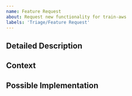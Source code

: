 ```yaml
---
name: Feature Request
about: Request new functionality for train-aws
labels: 'Triage/Feature Request'
---
```


<!--- Provide a general summary of the requested feature in the Title above. -->
<!--- Also, please be aware of our [Code of Conduct](https://www.chef.io/code-of-conduct/). -->

## Detailed Description
<!--- Provide a detailed description of the change or addition you are proposing -->

## Context
<!--- Why is this change important to you? How would you use it? -->

## Possible Implementation
<!--- Not obligatory, but suggest an idea for implementing addition or change -->
